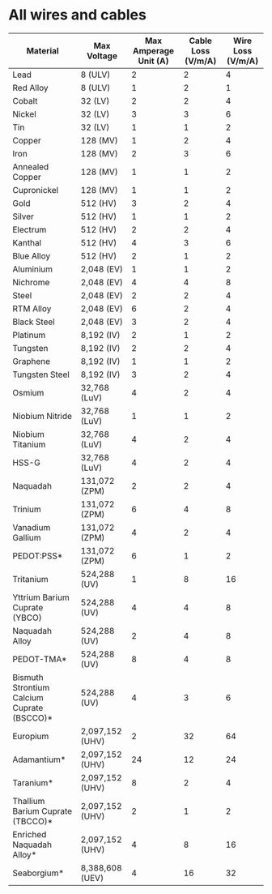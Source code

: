 # All wires and cables

| Material                                   | Max Voltage      | Max Amperage Unit (A) | Cable Loss (V/m/A) | Wire Loss (V/m/A) |
|--------------------------------------------|------------------|-----------------------|--------------------|-------------------|
| Lead                                       | 8 (ULV)          | 2                     | 2                  | 4                 |
| Red Alloy                                  | 8 (ULV)          | 1                     | 2                  | 1                 |
| Cobalt                                     | 32 (LV)          | 2                     | 2                  | 4                 | 
| Nickel                                     | 32 (LV)          | 3                     | 3                  | 6                 |
| Tin                                        | 32 (LV)          | 1                     | 1                  | 2                 |
| Copper                                     | 128 (MV)         | 1                     | 2                  | 4                 |
| Iron                                       | 128 (MV)         | 2                     | 3                  | 6                 |
| Annealed Copper                            | 128 (MV)         | 1                     | 1                  | 2                 |
| Cupronickel                                | 128 (MV)         | 1                     | 1                  | 2                 |
| Gold                                       | 512 (HV)         | 3                     | 2                  | 4                 |
| Silver                                     | 512 (HV)         | 1                     | 1                  | 2                 |
| Electrum                                   | 512 (HV)         | 2                     | 2                  | 4                 |
| Kanthal                                    | 512 (HV)         | 4                     | 3                  | 6                 |
| Blue Alloy                                 | 512 (HV)         | 2                     | 1                  | 2                 |
| Aluminium                                  | 2,048 (EV)       | 1                     | 1                  | 2                 |
| Nichrome                                   | 2,048 (EV)       | 4                     | 4                  | 8                 |
| Steel                                      | 2,048 (EV)       | 2                     | 2                  | 4                 |
| RTM Alloy                                  | 2,048 (EV)       | 6                     | 2                  | 4                 |
| Black Steel                                | 2,048 (EV)       | 3                     | 2                  | 4                 |
| Platinum                                   | 8,192 (IV)       | 2                     | 1                  | 2                 |
| Tungsten                                   | 8,192 (IV)       | 2                     | 2                  | 4                 |
| Graphene                                   | 8,192 (IV)       | 1                     | 1                  | 2                 |
| Tungsten Steel                             | 8,192 (IV)       | 3                     | 2                  | 4                 |
| Osmium                                     | 32,768 (LuV)     | 4                     | 2                  | 4                 |
| Niobium Nitride                            | 32,768 (LuV)     | 1                     | 1                  | 2                 |
| Niobium Titanium                           | 32,768 (LuV)     | 4                     | 2                  | 4                 |
| HSS-G                                      | 32,768 (LuV)     | 4                     | 2                  | 4                 |
| Naquadah                                   | 131,072 (ZPM)    | 2                     | 2                  | 4                 |
| Trinium                                    | 131,072 (ZPM)    | 6                     | 4                  | 8                 |
| Vanadium Gallium                           | 131,072 (ZPM)    | 4                     | 2                  | 4                 |
| PEDOT:PSS*                                 | 131,072 (ZPM)    | 6                     | 1                  | 2                 |
| Tritanium                                  | 524,288 (UV)     | 1                     | 8                  | 16                |
| Yttrium Barium Cuprate (YBCO)              | 524,288 (UV)     | 4                     | 4                  | 8                 |
| Naquadah Alloy                             | 524,288 (UV)     | 2                     | 4                  | 8                 |
| PEDOT-TMA*                                 | 524,288 (UV)     | 8                     | 4                  | 8                 |
| Bismuth Strontium Calcium Cuprate (BSCCO)* | 524,288 (UV)     | 4                     | 3                  | 6                 |
| Europium                                   | 2,097,152 (UHV)  | 2                     | 32                 | 64                |
| Adamantium*                                | 2,097,152 (UHV)  | 24                    | 12                 | 24                |
| Taranium*                                  | 2,097,152 (UHV)  | 8                     | 2                  | 4                 |
| Thallium Barium Cuprate (TBCCO)*           | 2,097,152 (UHV)  | 2                     | 1                  | 2                 |
| Enriched Naquadah Alloy*                   | 2,097,152 (UHV)  | 4                     | 8                  | 16                |
| Seaborgium*                                | 8,388,608 (UEV)  | 4                     | 16                 | 32                |
